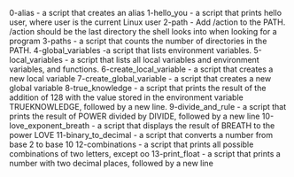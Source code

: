 0-alias - a script that creates an alias
1-hello_you - a script that prints hello user, where user is the current Linux user
2-path - Add /action to the PATH. /action should be the last directory the shell looks into when looking for a program
3-paths - a script that counts the number of directories in the PATH.
4-global_variables -a script that lists environment variables.
5-local_variables - a script that lists all local variables and environment variables, and functions.
6-create_local_variable - a script that creates a new local variable
7-create_global_variable - a script that creates a new global variable
8-true_knowledge - a script that prints the result of the addition of 128 with the value stored in the environment variable TRUEKNOWLEDGE, followed by a new line.
9-divide_and_rule - a script that prints the result of POWER divided by DIVIDE, followed by a new line
10-love_exponent_breath - a script that displays the result of BREATH to the power LOVE
11-binary_to_decimal - a script that converts a number from base 2 to base 10
12-combinations - a script that prints all possible combinations of two letters, except oo
13-print_float - a script that prints a number with two decimal places, followed by a new line